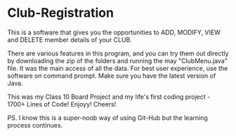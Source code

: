 # Club-Registration
This is a software that gives you the opportunities to ADD, MODIFY, VIEW and DELETE member details of your CLUB.

There are various features in this program, and you can try them out directly by downloading the zip of the folders and running the may "ClubMenu.java" file.
It was the main access of all the data. For best user experience, use the software on command prompt. Make sure you have the latest version of Java.

This was my Class 10 Board Project and my life's first coding project - 1700+ Lines of Code! Enjoyy! Cheers!

PS. I know this is a super-noob way of using Git-Hub but the learning process continues. 
